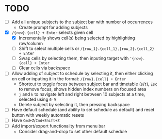 # TODO
- [ ] Add all unique subjects to the subject bar with number of occurrences
    * Create prompt for adding subjects
- [x] `/{row}.{cell} + Enter` selects given cell
    - [x] Incrementally shows cell(s) being selected by highlighting row/column
    - [ ] Shift to select multiple cells or `/{row_1}.{cell_1},{row_2}.{cell_2} + Enter`
    - [ ] Swap cells by selecting them, then inputing target with `'{row}.{cell} + Enter`
    - [ ] Clear cells via backspace
- [ ] Allow adding of subject to schedule by selecting it, then either clicking on cell or inputing it in the format: `/{row}.{cell} + Enter`
    * Shortcut to toggle focus between subject bar and timetable (`s`/`t`), `Esc` to remove focus, shows hidden index numbers on focused area
    * `j` and `k` to navigate left and right between 10 subjects at a time, selected using `0-9`
    * Delete subject by selecting it, then pressing backspace
- [ ] Have default schedule (and ability to set schedule as default) and reset button with weekly automatic resets
- [ ] Have `Cmd+Z`/`Cmd+Shift+Z`
- [ ] Add import/export functionality from menu bar
    * Consider drag-and-drop to set other default schedule